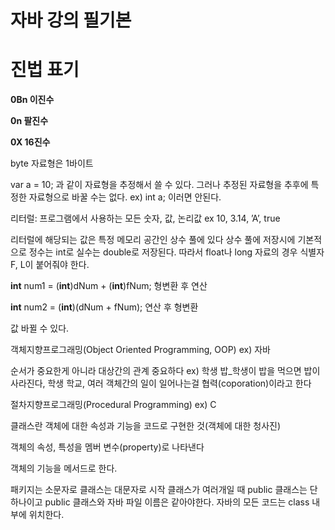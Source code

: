 # 자바 강의 필기본

# 진법 표기

**0Bn 이진수**

**0n 팔진수**

**0X 16진수**

byte 자료형은 1바이트

var a = 10; 과 같이 자료형을 추정해서 쓸 수 있다. 그러나 추정된 자료형을 추후에 특정한 자료형으로 바꿀 수는 없다. ex) int a; 이러면 안된다.

리터럴: 프로그램에서 사용하는 모든 숫자, 값, 논리값 ex 10, 3.14, ’A’, true

리터럴에 해당되는 값은 특정 메모리 공간인 상수 풀에 있다 상수 풀에 저장시에 기본적으로 정수는 int로 실수는 double로 저장된다. 따라서 float나 long 자료의 경우 식별자 F, L이 붙어줘야 한다. 

**int** num1 = (**int**)dNum + (**int**)fNum; 형변환 후 연산

**int** num2 = (**int**)(dNum + fNum); 연산 후 형변환 

값 바뀔 수 있다.

객체지향프로그래밍(Object Oriented Programming, OOP) ex) 자바

순서가 중요한게 아니라 대상간의 관계 중요하다 ex) 학생 밥_학생이 밥을 먹으면 밥이 사라진다, 학생 학교, 여러 객체간의 일이 일어나는걸 협력(coporation)이라고 한다

절차지향프로그래밍(Procedural Programming) ex) C

클래스란 객체에 대한 속성과 기능을 코드로 구현한 것(객체에 대한 청사진)

객체의 속성, 특성을 멤버 변수(property)로 나타낸다

객체의 기능을 메서드로 한다.

패키지는 소문자로 클래스는 대문자로 시작 클래스가 여러개일 때 public 클래스는 단 하나이고 public 클래스와 자바 파일 이름은 같아야한다. 자바의 모든 코드는 class 내부에 위치한다.